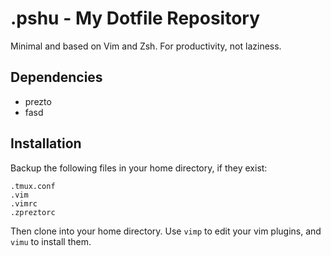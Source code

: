 .pshu - My Dotfile Repository
=============================

Minimal and based on Vim and Zsh. For productivity, not laziness.

Dependencies
------------

* prezto
* fasd

Installation
------------

Backup the following files in your home directory, if they exist:
```
.tmux.conf
.vim
.vimrc
.zpreztorc
```
Then clone into your home directory.
Use `vimp` to edit your vim plugins, and `vimu` to install them.
